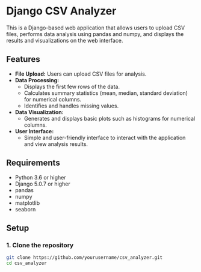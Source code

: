 # Django CSV Analyzer

This is a Django-based web application that allows users to upload CSV files, performs data analysis using pandas and numpy, and displays the results and visualizations on the web interface.

## Features

- **File Upload:** Users can upload CSV files for analysis.
- **Data Processing:**
  - Displays the first few rows of the data.
  - Calculates summary statistics (mean, median, standard deviation) for numerical columns.
  - Identifies and handles missing values.
- **Data Visualization:** 
  - Generates and displays basic plots such as histograms for numerical columns.
- **User Interface:** 
  - Simple and user-friendly interface to interact with the application and view analysis results.

## Requirements

- Python 3.6 or higher
- Django 5.0.7 or higher
- pandas
- numpy
- matplotlib
- seaborn

## Setup

### 1. Clone the repository

```bash
git clone https://github.com/yourusername/csv_analyzer.git
cd csv_analyzer

